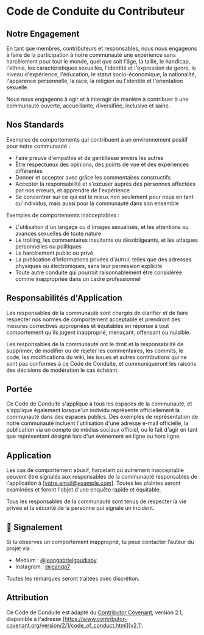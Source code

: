 # Code de Conduite du Contributeur

## Notre Engagement

En tant que membres, contributeurs et responsables, nous nous engageons à faire de la participation à notre communauté une expérience sans harcèlement pour tout le monde, quel que soit l'âge, la taille, le handicap, l'ethnie, les caractéristiques sexuelles, l'identité et l'expression de genre, le niveau d'expérience, l'éducation, le statut socio-économique, la nationalité, l'apparence personnelle, la race, la religion ou l'identité et l'orientation sexuelle.

Nous nous engageons à agir et à interagir de manière à contribuer à une communauté ouverte, accueillante, diversifiée, inclusive et saine.

## Nos Standards

Exemples de comportements qui contribuent à un environnement positif pour notre communauté :

*   Faire preuve d'empathie et de gentillesse envers les autres
*   Être respectueux des opinions, des points de vue et des expériences différentes
*   Donner et accepter avec grâce les commentaires constructifs
*   Accepter la responsabilité et s'excuser auprès des personnes affectées par nos erreurs, et apprendre de l'expérience
*   Se concentrer sur ce qui est le mieux non seulement pour nous en tant qu'individus, mais aussi pour la communauté dans son ensemble

Exemples de comportements inacceptables :

*   L'utilisation d'un langage ou d'images sexualisés, et les attentions ou avances sexuelles de toute nature
*   Le trolling, les commentaires insultants ou désobligeants, et les attaques personnelles ou politiques
*   Le harcèlement public ou privé
*   La publication d'informations privées d'autrui, telles que des adresses physiques ou électroniques, sans leur permission explicite
*   Toute autre conduite qui pourrait raisonnablement être considérée comme inappropriée dans un cadre professionnel

## Responsabilités d'Application

Les responsables de la communauté sont chargés de clarifier et de faire respecter nos normes de comportement acceptable et prendront des mesures correctives appropriées et équitables en réponse à tout comportement qu'ils jugent inapproprié, menaçant, offensant ou nuisible.

Les responsables de la communauté ont le droit et la responsabilité de supprimer, de modifier ou de rejeter les commentaires, les commits, le code, les modifications du wiki, les issues et autres contributions qui ne sont pas conformes à ce Code de Conduite, et communiqueront les raisons des décisions de modération le cas échéant.

## Portée

Ce Code de Conduite s'applique à tous les espaces de la communauté, et s'applique également lorsque'un individu représente officiellement la communauté dans des espaces publics. Des exemples de représentation de notre communauté incluent l'utilisation d'une adresse e-mail officielle, la publication via un compte de médias sociaux officiel, ou le fait d'agir en tant que représentant désigné lors d'un événement en ligne ou hors ligne.

## Application

Les cas de comportement abusif, harcelant ou autrement inacceptable peuvent être signalés aux responsables de la communauté responsables de l'application à [votre.email@example.com]. Toutes les plaintes seront examinées et feront l'objet d'une enquête rapide et équitable.

Tous les responsables de la communauté sont tenus de respecter la vie privée et la sécurité de la personne qui signale un incident.

## 🛟 Signalement

Si tu observes un comportement inapproprié, tu peux contacter l’auteur du projet via :

- Medium : [@jeangabrielgoudiaby](https://medium.com/@jeangabrielgoudiaby)
- Instagram : [@jeanga7](https://www.instagram.com/jeanga7/)

Toutes les remarques seront traitées avec discrétion.

## Attribution

Ce Code de Conduite est adapté du [Contributor Covenant][homepage], version 2.1, disponible à l'adresse [https://www.contributor-covenant.org/version/2/1/code_of_conduct.html][v2.1].

[homepage]: https://www.contributor-covenant.org
[v2.1]: https://www.contributor-covenant.org/version/2/1/code_of_conduct.html
